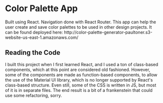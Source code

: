 <h1>Color Palette App</h1>
<p>
  Built using React.  Navigation done with React Router.  This app can help the user create and save color palettes to be used in other design projects. 
  It can be found deployed here: http://color-palette-generator-paultoner.s3-website-us-east-1.amazonaws.com/
</p>

<h2>Reading the Code</h2>
<p>
  I built this project when I first learned React, and I used a ton of class-based components, which at this point are considered old fashioned.  
  However, some of the components are made as function-based components, to allow the use of the Material UI library, which is no longer supported by React's class-based   structure. Even still, some of the CSS is written in JS, but most of it is in separate files. The end result is a bit of a frankenstein that could use some 
  refactoring, sorry.
</p>

